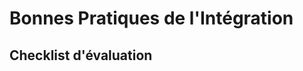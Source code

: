 Bonnes Pratiques de l'Intégration
=================================

Checklist d'évaluation
----------------------